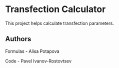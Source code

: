 # Transfection Calculator

This project helps calculate transfection parameters.

## Authors

Formulas - Alisa Potapova

Code - Pavel Ivanov-Rostovtsev 